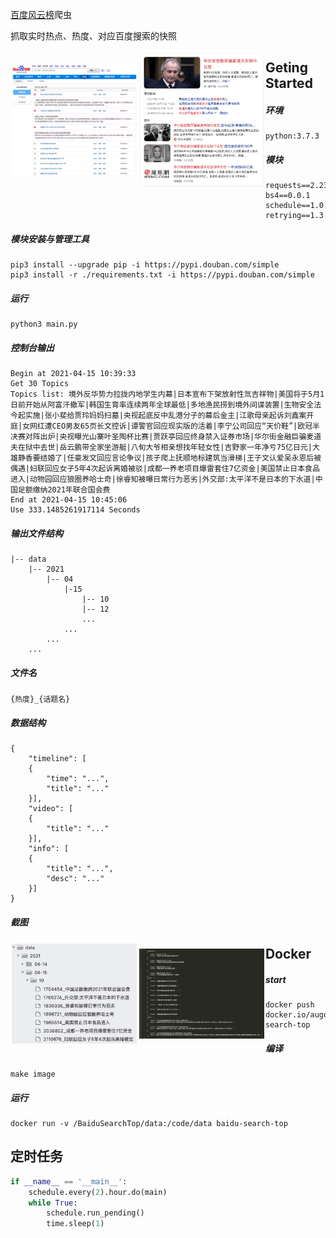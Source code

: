 [百度风云榜](http://top.baidu.com/buzz?b=1&fr=topindex)爬虫

抓取实时热点、热度、对应百度搜索的快照


<div style="float:left;border:solid 1px 000;margin:2px;">
<img src="https://github.com/libojia-aug/BaiduSearchTop/blob/main/pics/searchtop.jpeg" width = "200"  alt="" align=center />
<img src="https://github.com/libojia-aug/BaiduSearchTop/blob/main/pics/snapshot.jpeg" width = "200"  alt="" align=center />
</div>

## Geting Started

##### 环境

```
python:3.7.3
```

##### 模块

```
requests==2.23.0
bs4==0.0.1
schedule==1.0.0
retrying==1.3.3
```

##### 模块安装与管理工具

```shell
pip3 install --upgrade pip -i https://pypi.douban.com/simple
pip3 install -r ./requirements.txt -i https://pypi.douban.com/simple
```

##### 运行

```shell
python3 main.py
```

##### 控制台输出

```
Begin at 2021-04-15 10:39:33
Get 30 Topics
Topics list: 境外反华势力拉拢内地学生内幕|日本宣布下架放射性氚吉祥物|美国将于5月1日前开始从阿富汗撤军|韩国生育率连续两年全球最低|多地渔民捞到境外间谍装置|生物安全法今起实施|张小斐给贾玲妈妈扫墓|央视起底反中乱港分子的幕后金主|江歌母亲起诉刘鑫案开庭|女网红遭CEO男友65页长文控诉|谭警官回应现实版的活着|李宁公司回应“天价鞋”|欧冠半决赛对阵出炉|央视曝光山寨叶圣陶杯比赛|贾跃亭回应终身禁入证券市场|华尔街金融巨骗麦道夫在狱中去世|岳云鹏带全家坐游艇|八旬大爷相亲想找年轻女性|吉野家一年净亏75亿日元|大雄静香要结婚了|任豪发文回应言论争议|孩子爬上抚顺地标建筑当滑梯|王子文认爱吴永恩后被偶遇|妇联回应女子5年4次起诉离婚被驳|成都一养老项目爆雷套住7亿资金|美国禁止日本食品进入|动物园回应狼圈养哈士奇|徐睿知被曝日常行为恶劣|外交部:太平洋不是日本的下水道|中国足额缴纳2021年联合国会费
End at 2021-04-15 10:45:06
Use 333.1485261917114 Seconds
```

##### 输出文件结构

```
|-- data
    |-- 2021
        |-- 04
            |-15
                |-- 10
                |-- 12
                ...
            ...
        ...
    ...
```

##### 文件名

```
{热度}_{话题名}
```

##### 数据结构

```
{
    "timeline": [
    {
        "time": "...",
        "title": "..."
    }],
    "video": [
    {
        "title": "..."
    }],
    "info": [
    {
        "title": "...",
        "desc": "..."
    }]
}
```

##### 截图

<div style="float:left;border:solid 1px 000;margin:2px;">
<img src="https://github.com/libojia-aug/BaiduSearchTop/blob/main/pics/filestree.jpeg" width = "200"  alt="" align=center />
<img src="https://github.com/libojia-aug/BaiduSearchTop/blob/main/pics/data.jpeg" width = "200"  alt="" align=center />
</div>

## Docker

##### start

```shell
docker push docker.io/augooo/baidu-search-top
```

##### 编译

```shell
make image
```

##### 运行

```shell l
docker run -v /BaiduSearchTop/data:/code/data baidu-search-top
```

## 定时任务

```python
if __name__ == '__main__':
    schedule.every(2).hour.do(main)
    while True:
        schedule.run_pending()
        time.sleep(1)
```

